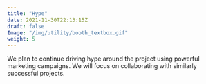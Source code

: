 ```yaml
---
title: "Hype"
date: 2021-11-30T22:13:15Z
draft: false
Image: "/img/utility/booth_textbox.gif"
weight: 5
---
```

We plan to continue driving hype around the project using powerful marketing campaigns. We will focus on collaborating with similarly successful projects.
